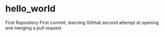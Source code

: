 # hello_world
First Repository
First commit, learning GitHub
second attempt at opening ane merging a pull request
